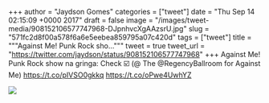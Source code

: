 
+++
author = "Jaydson Gomes"
categories = ["tweet"]
date = "Thu Sep 14 02:15:09 +0000 2017"
draft = false
image = "/images/tweet-media/908152106577747968-DJpnhvcXgAAzsrU.jpg"
slug = "571fc2d8f00a578f6a6e5eebea859795a07c420d"
tags = ["tweet"]
title = """Against Me! Punk Rock sho..."""
tweet = true
tweet_url = "https://twitter.com/jaydson/status/908152106577747968"
+++
Against Me! Punk Rock show na gringa: Check ☑️ (@ The @RegencyBallroom for Against Me) https://t.co/pIVSO0gkkq https://t.co/oPwe4UwhYZ

![](/images/tweet-media/908152106577747968-DJpnhvcXgAAzsrU.jpg)